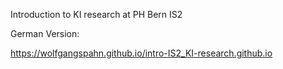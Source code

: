 Introduction to KI research at PH Bern IS2


German Version:

https://wolfgangspahn.github.io/intro-IS2_KI-research.github.io